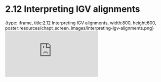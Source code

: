 # 2.12 Interpreting IGV alignments
 
{type: iframe, title:2.12 Interpreting IGV alignments, width:800, height:600, poster:resources/chapt_screen_images/interpreting-igv-alignments.png}
![](https://mccoy-lab.github.io/hgv_modules/no_toc/interpreting-igv-alignments.html)
 

 
